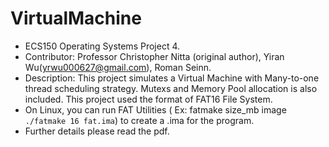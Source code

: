 # VirtualMachine
* ECS150 Operating Systems Project 4.
* Contributor: Professor Christopher Nitta (original author), Yiran Wu(yrwu000627@gmail.com), Roman Seinn.
* Description: This project simulates a Virtual Machine with Many-to-one thread scheduling strategy. Mutexs and Memory Pool allocation is also included. This project used the format of FAT16 File System.
* On Linux, you can run FAT Utilities ( Ex:  fatmake size_mb image `./fatmake 16 fat.ima`) to create a .ima for the program. 
* Further details please read the pdf.
